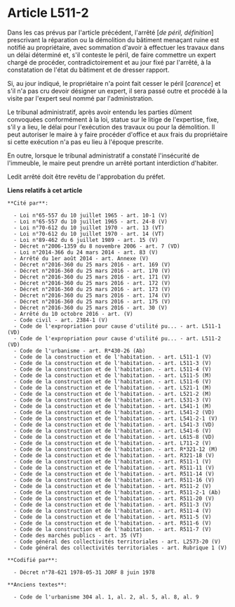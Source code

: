 # Article L511-2

Dans les cas prévus par l'article précédent, l'arrêté [*de péril, définition*] prescrivant la réparation ou la démolition du
bâtiment menaçant ruine est notifié au propriétaire, avec sommation d'avoir à effectuer les travaux dans un délai déterminé
et, s'il conteste le péril, de faire commettre un expert chargé de procéder, contradictoirement et au jour fixé par l'arrêté,
à la constatation de l'état du bâtiment et de dresser rapport.

Si, au jour indiqué, le propriétaire n'a point fait cesser le péril [*carence*] et s'il n'a pas cru devoir désigner un
expert, il sera passé outre et procédé à la visite par l'expert seul nommé par l'administration.

Le tribunal administratif, après avoir entendu les parties dûment convoquées conformément à la loi, statue sur le litige de
l'expertise, fixe, s'il y a lieu, le délai pour l'exécution des travaux ou pour la démolition. Il peut autoriser le maire à y
faire procéder d'office et aux frais du propriétaire si cette exécution n'a pas eu lieu à l'époque prescrite.

En outre, lorsque le tribunal administratif  a constaté l'insécurité de l'immeuble, le maire peut prendre un arrêté portant
interdiction d'habiter.

Ledit arrêté doit être revêtu de l'approbation du préfet.

**Liens relatifs à cet article**

	**Cité par**:

	  - Loi n°65-557 du 10 juillet 1965 - art. 10-1 (V)
	  - Loi n°65-557 du 10 juillet 1965 - art. 24-8 (V)
	  - Loi n°70-612 du 10 juillet 1970 - art. 13 (VT)
	  - Loi n°70-612 du 10 juillet 1970 - art. 14 (VT)
	  - Loi n°89-462 du 6 juillet 1989 - art. 15 (V)
	  - Décret n°2006-1359 du 8 novembre 2006 - art. 7 (VD)
	  - Loi n°2014-366 du 24 mars 2014 - art. 83 (V)
	  - Arrêté du 1er août 2014 - art. Annexe (V)
	  - Décret n°2016-360 du 25 mars 2016 - art. 169 (V)
	  - Décret n°2016-360 du 25 mars 2016 - art. 170 (V)
	  - Décret n°2016-360 du 25 mars 2016 - art. 171 (V)
	  - Décret n°2016-360 du 25 mars 2016 - art. 172 (V)
	  - Décret n°2016-360 du 25 mars 2016 - art. 173 (V)
	  - Décret n°2016-360 du 25 mars 2016 - art. 174 (V)
	  - Décret n°2016-360 du 25 mars 2016 - art. 175 (V)
	  - Décret n°2016-360 du 25 mars 2016 - art. 30 (V)
	  - Arrêté du 10 octobre 2016 - art. (V)
	  - Code civil - art. 2384-1 (V)
	  - Code de l'expropriation pour cause d'utilité pu... - art. L511-1 (VD)
	  - Code de l'expropriation pour cause d'utilité pu... - art. L511-2 (VD)
	  - Code de l'urbanisme - art. R*430-26 (Ab)
	  - Code de la construction et de l'habitation. - art. L511-1 (V)
	  - Code de la construction et de l'habitation. - art. L511-3 (V)
	  - Code de la construction et de l'habitation. - art. L511-4 (V)
	  - Code de la construction et de l'habitation. - art. L511-5 (M)
	  - Code de la construction et de l'habitation. - art. L511-6 (V)
	  - Code de la construction et de l'habitation. - art. L521-1 (M)
	  - Code de la construction et de l'habitation. - art. L521-2 (M)
	  - Code de la construction et de l'habitation. - art. L531-3 (V)
	  - Code de la construction et de l'habitation. - art. L541-1 (M)
	  - Code de la construction et de l'habitation. - art. L541-2 (VD)
	  - Code de la construction et de l'habitation. - art. L541-2-1 (V)
	  - Code de la construction et de l'habitation. - art. L541-3 (VD)
	  - Code de la construction et de l'habitation. - art. L541-6 (V)
	  - Code de la construction et de l'habitation. - art. L615-8 (VD)
	  - Code de la construction et de l'habitation. - art. L711-2 (V)
	  - Code de la construction et de l'habitation. - art. R*321-12 (M)
	  - Code de la construction et de l'habitation. - art. R321-18 (V)
	  - Code de la construction et de l'habitation. - art. R511-1 (V)
	  - Code de la construction et de l'habitation. - art. R511-11 (V)
	  - Code de la construction et de l'habitation. - art. R511-14 (V)
	  - Code de la construction et de l'habitation. - art. R511-16 (V)
	  - Code de la construction et de l'habitation. - art. R511-2 (V)
	  - Code de la construction et de l'habitation. - art. R511-2-1 (Ab)
	  - Code de la construction et de l'habitation. - art. R511-20 (V)
	  - Code de la construction et de l'habitation. - art. R511-3 (V)
	  - Code de la construction et de l'habitation. - art. R511-4 (V)
	  - Code de la construction et de l'habitation. - art. R511-5 (V)
	  - Code de la construction et de l'habitation. - art. R511-6 (V)
	  - Code de la construction et de l'habitation. - art. R511-7 (V)
	  - Code des marchés publics - art. 35 (VT)
	  - Code général des collectivités territoriales - art. L2573-20 (V)
	  - Code général des collectivités territoriales - art. Rubrique 1 (V)

	**Codifié par**:

	  - Décret n°78-621 1978-05-31 JORF 8 juin 1978

	**Anciens textes**:

	  - Code de l'urbanisme 304 al. 1, al. 2, al. 5, al. 8, al. 9
